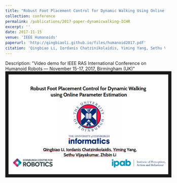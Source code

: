 ```yaml
---
title: "Robust Foot Placement Control for Dynamic Walking Using Online Parameter Estimation"
collection: conference
permalink: /publications/2017-paper-dynamicwalking-ICHR
excerpt: ''
date: 2017-11-15
venue: 'IEEE Humanoids'
paperurl: 'http://qingbiaoli.github.io/files/humanoid2017.pdf'
citation: 'Qingbiao Li, Iordanis Chatzinikolaidis, Yiming Yang, Sethu Vijayakumar, and Zhibin Li. Robust Foot Placement Control for Dynamic Walking Using Online Parameter Estimation. IEEE Humanoids, 2017.'
---
```

Description: "Video demo for IEEE RAS International Conference on Humanoid Robots — November 15-17, 2017, Birmingham (UK)"
<a href="https://www.youtube.com/embed/uCcWqhFQyiw?list=PLV-fssgqlwPSwQPcX1yuhZEjpwVyBJcAh
" target="_blank"><img src="/images/customized/humanoid2017.png" 
alt="IMAGE ALT TEXT HERE" width="560" height="315" border="10" /></a>

